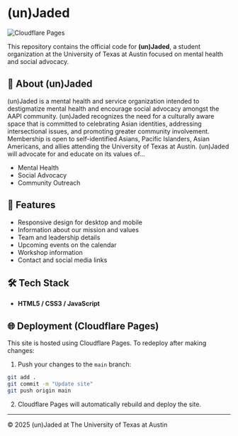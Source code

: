 # (un)Jaded

![Cloudflare Pages](https://img.shields.io/badge/Deployed%20with-Cloudflare%20Pages-F38020?logo=cloudflare&logoColor=white)

This repository contains the official code for **(un)Jaded**, a student organization at the University of Texas at Austin focused on mental health and social advocacy.

## 🌱 About (un)Jaded
(un)Jaded is a mental health and service organization intended to destigmatize mental health and encourage social advocacy amongst the AAPI community. (un)Jaded recognizes the need for a culturally aware space that is committed to celebrating Asian identities, addressing intersectional issues, and promoting greater community involvement. Membership is open to self-identified Asians, Pacific Islanders, Asian Americans, and allies attending the University of Texas at Austin.
(un)Jaded will advocate for and educate on its values of...
- Mental Health
- Social Advocacy
- Community Outreach

## 🚀 Features
- Responsive design for desktop and mobile
- Information about our mission and values
- Team and leadership details
- Upcoming events on the calendar
- Workshop information
- Contact and social media links

## 🛠️ Tech Stack
- **HTML5 / CSS3 / JavaScript**

## 🌐 Deployment (Cloudflare Pages)
This site is hosted using Cloudflare Pages.
To redeploy after making changes:
1. Push your changes to the `main` branch:
```bash
git add .
git commit -m "Update site"
git push origin main
```
2. Cloudflare Pages will automatically rebuild and deploy the site.

---

© 2025 (un)Jaded at The University of Texas at Austin
